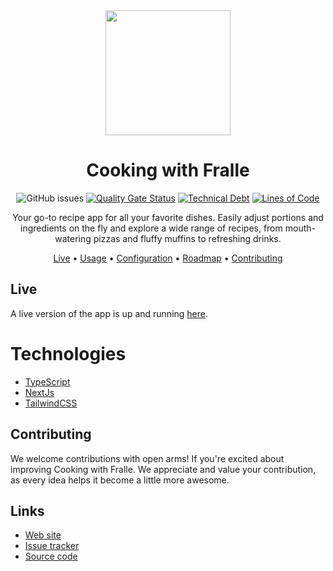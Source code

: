 <div align="center">

<img src="https://github.com/Fralleee/cooking-with-fralle-v2/assets/6375613/7c24b84a-d713-4036-9646-f83803255e6d" height="200" />
  
# Cooking with Fralle


  ![GitHub issues](https://img.shields.io/github/issues/fralleee/cooking-with-fralle-v2)
  [![Quality Gate Status](https://sonarcloud.io/api/project_badges/measure?project=Fralleee_cooking-with-fralle-v2&metric=alert_status)](https://sonarcloud.io/summary/new_code?id=Fralleee_cooking-with-fralle-v2)
  [![Technical Debt](https://sonarcloud.io/api/project_badges/measure?project=Fralleee_cooking-with-fralle-v2&metric=sqale_index)](https://sonarcloud.io/summary/new_code?id=Fralleee_cooking-with-fralle-v2)
  [![Lines of Code](https://sonarcloud.io/api/project_badges/measure?project=Fralleee_cooking-with-fralle-v2&metric=ncloc)](https://sonarcloud.io/summary/new_code?id=Fralleee_cooking-with-fralle-v2)
  
  Your go-to recipe app for all your favorite dishes. Easily adjust portions and ingredients on the fly and explore a wide range of recipes, from mouth-watering pizzas and fluffy muffins to refreshing drinks.

  [Live](#live) •
  [Usage](#usage) •
  [Configuration](#configuration) •
  [Roadmap](#project-roadmap) •
  [Contributing](#contributing)

</div>

## Live
A live version of the app is up and running [here](https://cooking.fralle.net/).

# Technologies
* [TypeScript](https://www.typescriptlang.org/)
* [NextJs](https://nextjs.org/)
* [TailwindCSS](https://tailwindcss.com/)

## Contributing
We welcome contributions with open arms! If you're excited about improving Cooking with Fralle. We appreciate and value your contribution, as every idea helps it become a little more awesome.

## Links
* [Web site](https://cooking.fralle.net/)
* [Issue tracker](https://github.com/Fralleee/cooking-with-fralle-2/issues)
* [Source code](https://github.com/Fralleee/cooking-with-fralle-2)
